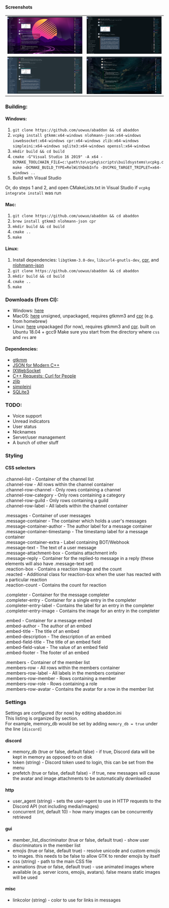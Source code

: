 #### Screenshots
<table>
  <tr>
    <td><img src="/.readme/s1.png"></td>
    <td><img src="/.readme/s2.png"></td>
  </tr>
  <tr>
    <td><img src="/.readme/s3.png"></td>
    <td><img src="/.readme/s4.png"></td>
  </tr>
</table>

### Building:
#### Windows:
1. `git clone https://github.com/uowuo/abaddon && cd abaddon`
2. `vcpkg install gtkmm:x64-windows nlohmann-json:x64-windows ixwebsocket:x64-windows cpr:x64-windows zlib:x64-windows simpleini:x64-windows sqlite3:x64-windows openssl:x64-windows`
3. `mkdir build && cd build`
4. `cmake -G"Visual Studio 16 2019" -A x64 -DCMAKE_TOOLCHAIN_FILE=c:\path\to\vcpkg\scripts\buildsystems\vcpkg.cmake -DCMAKE_BUILD_TYPE=RelWithDebInfo -DVCPKG_TARGET_TRIPLET=x64-windows ..`
5. Build with Visual Studio  
  
Or, do steps 1 and 2, and open CMakeLists.txt in Visual Studio if `vcpkg integrate install` was run

#### Mac:
1. `git clone https://github.com/uowuo/abaddon && cd abaddon`
2. `brew install gtkmm3 nlohmann-json cpr`
3. `mkdir build && cd build`
4. `cmake ..`
5. `make`

#### Linux:
1. Install dependencies: `libgtkmm-3.0-dev`, `libcurl4-gnutls-dev`, [cpr](https://github.com/whoshuu/cpr), and [nlohmann-json](https://github.com/nlohmann/json)
2. `git clone https://github.com/uowuo/abaddon && cd abaddon`
3. `mkdir build && cd build`
4. `cmake ..`
5. `make`

### Downloads (from CI):
- Windows: [here](https://nightly.link/uowuo/abaddon/workflows/ci/master/build-windows-RelWithDebInfo.zip)
- MacOS: [here](https://nightly.link/uowuo/abaddon/workflows/ci/master/build-macos-RelWithDebInfo.zip) unsigned, unpackaged, requires gtkmm3 and [cpr](https://github.com/whoshuu/cpr/) (e.g. from homebrew)
- Linux: [here](https://nightly.link/uowuo/abaddon/workflows/ci/master/build-linux-MinSizeRel.zip) unpackaged (for now), requires gtkmm3 and [cpr](https://github.com/whoshuu/cpr/). built on Ubuntu 18.04 + gcc9
Make sure you start from the directory where `css` and `res` are

#### Dependencies:  
* [gtkmm](https://www.gtkmm.org/en/)
* [JSON for Modern C++](https://github.com/nlohmann/json)
* [IXWebSocket](https://github.com/machinezone/IXWebSocket)
* [C++ Requests: Curl for People](https://github.com/whoshuu/cpr/)
* [zlib](https://zlib.net/)
* [simpleini](https://github.com/brofield/simpleini)
* [SQLite3](https://www.sqlite.org/index.html)

### TODO:
* Voice support
* Unread indicators
* User status
* Nicknames
* Server/user management
* A bunch of other stuff

### Styling
#### CSS selectors
.channel-list - Container of the channel list  
.channel-row - All rows within the channel container  
.channel-row-channel - Only rows containing a channel  
.channel-row-category - Only rows containing a category  
.channel-row-guild - Only rows containing a guild  
.channel-row-label - All labels within the channel container  
  
.messages - Container of user messages  
.message-container - The container which holds a user's messages  
.message-container-author - The author label for a message container  
.message-container-timestamp - The timestamp label for a message container  
.message-container-extra - Label containing BOT/Webhook  
.message-text - The text of a user message  
.message-attachment-box - Contains attachment info  
.message-reply - Container for the replied-to message in a reply (these elements will also have .message-text set)  
.reaction-box - Contains a reaction image and the count  
.reacted - Additional class for reaction-box when the user has reacted with a particular reaction  
.reaction-count - Contains the count for reaction  
  
.completer - Container for the message completer  
.completer-entry - Container for a single entry in the completer  
.completer-entry-label - Contains the label for an entry in the completer  
.completer-entry-image - Contains the image for an entry in the completer  
  
.embed - Container for a message embed  
.embed-author - The author of an embed  
.embed-title - The title of an embed  
.embed-description - The description of an embed  
.embed-field-title - The title of an embed field  
.embed-field-value - The value of an embed field  
.embed-footer - The footer of an embed  
  
.members - Container of the member list  
.members-row - All rows within the members container  
.members-row-label - All labels in the members container  
.members-row-member - Rows containing a member  
.members-row-role - Rows containing a role  
.members-row-avatar - Contains the avatar for a row in the member list  
  
### Settings
Settings are configured (for now) by editing abaddon.ini  
This listing is organized by section.  
For example, memory_db would be set by adding `memory_db = true` under the line `[discord]`

#### discord
* memory_db (true or false, default false) - if true, Discord data will be kept in memory as opposed to on disk
* token (string) - Discord token used to login, this can be set from the menu
* prefetch (true or false, default false) - if true, new messages will cause the avatar and image attachments to be automatically downloaded

#### http
* user_agent (string) - sets the user-agent to use in HTTP requests to the Discord API (not including media/images)
* concurrent (int, default 10) - how many images can be concurrently retrieved

#### gui
* member_list_discriminator (true or false, default true) - show user discriminators in the member list
* emojis (true or false, default true) - resolve unicode and custom emojis to images. this needs to be false to allow GTK to render emojis by itself
* css (string) - path to the main CSS file
* animations (true or false, default true) - use animated images where available (e.g. server icons, emojis, avatars). false means static images will be used

#### misc
* linkcolor (string) - color to use for links in messages
